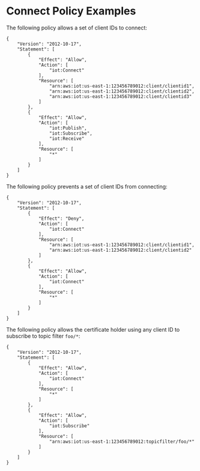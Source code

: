 # Connect Policy Examples<a name="connect-policy"></a>

The following policy allows a set of client IDs to connect:

```
{
    "Version": "2012-10-17",
    "Statement": [
        {
            "Effect": "Allow",
            "Action": [
                "iot:Connect"
            ],
            "Resource": [
                "arn:aws:iot:us-east-1:123456789012:client/clientid1",
                "arn:aws:iot:us-east-1:123456789012:client/clientid2",
                "arn:aws:iot:us-east-1:123456789012:client/clientid3"
            ]
        },
        {
            "Effect": "Allow",
            "Action": [
                "iot:Publish",
                "iot:Subscribe",
                "iot:Receive"
            ],
            "Resource": [
                "*"
            ]
        }
    ]
}
```

The following policy prevents a set of client IDs from connecting:

```
{
    "Version": "2012-10-17",
    "Statement": [
        {
            "Effect": "Deny",
            "Action": [
                "iot:Connect"
            ],
            "Resource": [
                "arn:aws:iot:us-east-1:123456789012:client/clientid1",
                "arn:aws:iot:us-east-1:123456789012:client/clientid2"
            ]
        },
        {
            "Effect": "Allow",
            "Action": [
                "iot:Connect"
            ],
            "Resource": [
                "*"
            ]
        }
    ]
}
```

The following policy allows the certificate holder using any client ID to subscribe to topic filter `foo/*`:

```
{
    "Version": "2012-10-17",
    "Statement": [
        {
            "Effect": "Allow",
            "Action": [
                "iot:Connect"
            ],
            "Resource": [
                "*"
            ]
        },
        {
            "Effect": "Allow",
            "Action": [
                "iot:Subscribe"
            ],
            "Resource": [
                "arn:aws:iot:us-east-1:123456789012:topicfilter/foo/*"
            ]
        }
    ]
}
```
